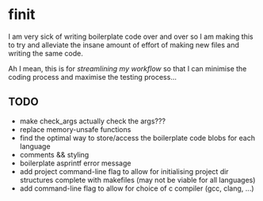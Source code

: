 # finit
I am very sick of writing boilerplate code over and over so I am making this to try and alleviate the
insane amount of effort of making new files and writing the same code.

Ah I mean, this is for *streamlining my workflow* so that I can minimise the coding process and maximise
the testing process...

## TODO
- make check_args actually check the args???
- replace memory-unsafe functions
- find the optimal way to store/access the boilerplate code blobs for each language
- comments && styling
- boilerplate asprintf error message
- add project command-line flag to allow for initialising project dir structures complete with makefiles (may not be viable for all languages)
- add command-line flag to allow for choice of c compiler (gcc, clang, ...)
